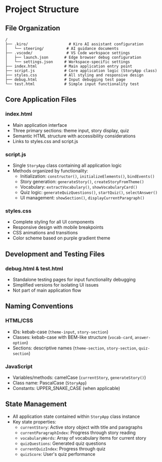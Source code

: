 # Project Structure

## File Organization

```
/
├── .kiro/                  # Kiro AI assistant configuration
│   └── steering/          # AI guidance documents
├── .vscode/               # VS Code workspace settings
│   ├── launch.json       # Edge browser debug configuration
│   └── settings.json     # Workspace-specific settings
├── index.html            # Main application entry point
├── script.js             # Core application logic (StoryApp class)
├── styles.css            # All styling and responsive design
├── debug.html            # Input debugging test page
└── test.html             # Simple input functionality test
```

## Core Application Files

### index.html
- Main application interface
- Three primary sections: theme input, story display, quiz
- Semantic HTML structure with accessibility considerations
- Links to styles.css and script.js

### script.js
- Single `StoryApp` class containing all application logic
- Methods organized by functionality:
  - Initialization: `constructor()`, `initializeElements()`, `bindEvents()`
  - Story generation: `generateStory()`, `createStoryFromTheme()`
  - Vocabulary: `extractVocabulary()`, `showVocabularyCard()`
  - Quiz logic: `generateQuizQuestions()`, `startQuiz()`, `selectAnswer()`
  - UI management: `showSection()`, `displayCurrentParagraph()`

### styles.css
- Complete styling for all UI components
- Responsive design with mobile breakpoints
- CSS animations and transitions
- Color scheme based on purple gradient theme

## Development and Testing Files

### debug.html & test.html
- Standalone testing pages for input functionality debugging
- Simplified versions for isolating UI issues
- Not part of main application flow

## Naming Conventions

### HTML/CSS
- IDs: kebab-case (`theme-input`, `story-section`)
- Classes: kebab-case with BEM-like structure (`vocab-card`, `answer-option`)
- Sections: descriptive names (`theme-section`, `story-section`, `quiz-section`)

### JavaScript
- Variables/methods: camelCase (`currentStory`, `generateStory()`)
- Class name: PascalCase (`StoryApp`)
- Constants: UPPER_SNAKE_CASE (when applicable)

## State Management
- All application state contained within `StoryApp` class instance
- Key state properties:
  - `currentStory`: Active story object with title and paragraphs
  - `currentParagraphIndex`: Progress through story reading
  - `vocabularyWords`: Array of vocabulary items for current story
  - `quizQuestions`: Generated quiz questions
  - `currentQuizIndex`: Progress through quiz
  - `quizScore`: User's quiz performance